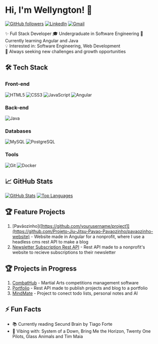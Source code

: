 # Hi, I'm Wellyngton! 👋

[![GitHub followers](https://img.shields.io/github/followers/yourusername?label=Follow&style=social)](https://github.com/emanuelwellyngton)
[![LinkedIn](https://img.shields.io/badge/LinkedIn-0077B5?style=flat&logo=linkedin&logoColor=white)](https://www.linkedin.com/in/emanuel-wellyngton/)
[![Gmail](https://img.shields.io/badge/Gmail-D14836?style=flat&logo=gmail&logoColor=white)](mailto:emanuelwellygton@gmail.com)

✨ Full Stack Developer
🎓 Undergraduate in Software Engineering
🌱 Currently learning Angular and Java  
💡 Interested in: Software Engineering, Web Development  
🚀 Always seeking new challenges and growth opportunities

## 🛠 Tech Stack

### Front-end
![HTML5](https://img.shields.io/badge/HTML5-E34F26?style=flat&logo=html5&logoColor=white)
![CSS3](https://img.shields.io/badge/CSS3-1572B6?style=flat&logo=css3&logoColor=white)
![JavaScript](https://img.shields.io/badge/JavaScript-F7DF1E?style=flat&logo=javascript&logoColor=black)
![Angular](https://img.shields.io/badge/Angular-61DAFB?style=flat&logo=angular&logoColor=black)

### Back-end
![Java](https://img.shields.io/badge/Java-339933?style=flat&logo=java&logoColor=white)

### Databases
![MySQL](https://img.shields.io/badge/MySQL-4479A1?style=flat&logo=mysql&logoColor=white)
![PostgreSQL](https://img.shields.io/badge/PostgreSQL-47A248?style=flat&logo=postgresql&logoColor=white)

### Tools
![Git](https://img.shields.io/badge/Git-F05032?style=flat&logo=git&logoColor=white)
![Docker](https://img.shields.io/badge/Docker-2496ED?style=flat&logo=docker&logoColor=white)

## 📈 GitHub Stats

[![GitHub Stats](https://github-readme-stats.vercel.app/api?username=yourusername&show_icons=true&theme=radical)](https://github.com/emanuelwellyngton)
[![Top Languages](https://github-readme-stats.vercel.app/api/top-langs/?username=yourusername&layout=compact&theme=radical)](https://github.com/emanuelwellyngton)

## 🏆 Feature Projects

1. [Pavãozinho]([https://github.com/yourusername/project1](https://github.com/Projeto-Jiu-Jitsu-Pavao-Pavaozinho/pavaozinho-website) - Website made in Angular for a nonprofit, where I use a headless cms rest API to make a blog
2. [Newsletter Subscription Rest API](https://github.com/Projeto-Jiu-Jitsu-Pavao-Pavaozinho/newsletter) - Rest API made to a nonprofit's website to recieve subscriptions to their newsletter

## 🏆 Projects in Progress

1. [CombatHub]([https://github.com/yourusername/project1](https://github.com/CollabSphere-Community/CombatHub-Rest-API)) - Martial Arts competitions management software
2. [Portfolio](https://github.com/emanuelwellyngton/portfolio-api) - Rest API made to publish projects and blog to a portfolio
3. [MindMate](https://github.com/emanuelwellyngton/mindmate) - Project to conect todo lists, personal notes and AI

## ⚡ Fun Facts

- 📚 Currently reading Secund Brain by Tiago Forte
- 🎵 Vibing with: System of a Down, Bring Me the Horizon, Twenty One Pilots, Glass Animals and Tim Maia
